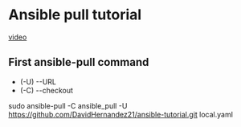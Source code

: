 # Ansible pull tutorial
[video](https://www.youtube.com/watch?v=sn1HQq_GFNE)

## First ansible-pull command
- (-U) --URL
- (-C) --checkout

sudo ansible-pull -C ansible_pull -U https://github.com/DavidHernandez21/ansible-tutorial.git local.yaml